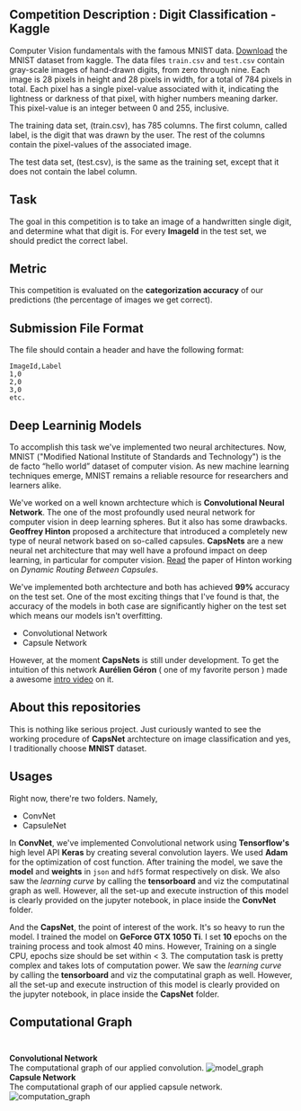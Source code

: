 ## Competition Description : Digit Classification - Kaggle

Computer Vision fundamentals with the famous MNIST data. [Download](https://www.kaggle.com/c/digit-recognizer/data) the MNIST dataset from kaggle. The data files `train.csv` and `test.csv` contain gray-scale images of hand-drawn digits, from zero through nine. Each image is 28 pixels in height and 28 pixels in width, for a total of 784 pixels in total. Each pixel has a single pixel-value associated with it, indicating the lightness or darkness of that pixel, with higher numbers meaning darker. This pixel-value is an integer between 0 and 255, inclusive.

The training data set, (train.csv), has 785 columns. The first column, called label, is the digit that was drawn by the user. The rest of
the columns contain the pixel-values of the associated image.

The test data set, (test.csv), is the same as the training set, except that it does not contain the label column.

## Task<br>
The goal in this competition is to take an image of a handwritten single digit, and determine what that digit is.
For every **ImageId** in the test set, we should predict the correct label.

## Metric<br>
This competition is evaluated on the **categorization accuracy** of our predictions (the percentage of images we get correct).

## Submission File Format<br>
The file should contain a header and have the following format:

```
ImageId,Label
1,0
2,0
3,0
etc.
```

## Deep Learninig Models<br>
To accomplish this task we've implemented two neural architectures. Now, MNIST ("Modified National Institute of Standards and Technology") is the de facto “hello world” dataset of computer vision. As new machine learning techniques emerge, MNIST remains a reliable resource for researchers and learners alike. 

We've worked on a well known archtecture which is **Convolutional Neural Network**. The one of the most profoundly used neural network for computer vision in deep learning spheres. But it also has some drawbacks. **Geoffrey Hinton** proposed a architecture that introduced a completely new type of neural network based on so-called capsules. **CapsNets** are a new neural net architecture that may well have a profound impact on deep learning, in particular for computer vision. [Read](https://arxiv.org/abs/1710.09829) the paper of Hinton working on *Dynamic Routing Between Capsules*.

We've implemented both archtecture and both has achieved **99%** accuracy on the test set. One of the most exciting things that I've found is that, the accuracy of the models in both case are significantly higher on the test set which means our models isn't overfitting. 

- Convolutional Network
- Capsule Network

However, at the moment **CapsNets** is still under development. To get the intuition of this network **Aurélien Géron** ( one of my favorite person ) made a awesome [intro video](https://www.youtube.com/watch?v=pPN8d0E3900) on it.

## About this repositories<br>
This is nothing like serious project. Just curiously wanted to see the working procedure of **CapsNet** archtecture on image classification and yes, I traditionally choose **MNIST** dataset.

## Usages<br>
Right now, there're two folders. Namely,

- ConvNet
- CapsuleNet

In **ConvNet**, we've implemented Convolutional network using **Tensorflow's** high level API **Keras** by creating several convolution layers. We used **Adam** for the optimization of cost function. After training the model, we save the **model** and **weights** in `json` and `hdf5` format respectively on disk. We also saw the *learning curve* by calling the **tensorboard** and viz the computatinal graph as well. However, all the set-up and execute instruction of this model is clearly provided on the jupyter notebook, in place inside the **ConvNet** folder.

And the **CapsNet**, the point of interest of the work. It's so heavy to run the model. I trained the model on **GeForce GTX 1050 Ti**. I set **10** epochs on the training process and took almost 40 mins. However, Training on a single CPU, epochs size should be set within < 3. The computation task is pretty complex and takes lots of computation power. We saw the *learning curve* by calling the **tensorboard** and viz the computatinal graph as well. However, all the set-up and execute instruction of this model is clearly provided on the jupyter notebook, in place inside the **CapsNet** folder.

## Computational Graph<br><br>
**Convolutional Network**<br>
The computational graph of our applied convolution.
![model_graph](https://user-images.githubusercontent.com/17668390/46923691-5e641580-d03d-11e8-91d2-2a1049fb7ce4.png)
<br>
**Capsule Network**<br>
The computational graph of our applied capsule network.
![computation_graph](https://user-images.githubusercontent.com/17668390/46923780-dbdc5580-d03e-11e8-85ae-39f92e2dcb88.png)
